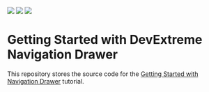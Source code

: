 <!-- default badges list -->
![](https://img.shields.io/endpoint?url=https://codecentral.devexpress.com/api/v1/VersionRange/311961646/20.2.3%2B)
[![](https://img.shields.io/badge/Open_in_DevExpress_Support_Center-FF7200?style=flat-square&logo=DevExpress&logoColor=white)](https://supportcenter.devexpress.com/ticket/details/T949079)
[![](https://img.shields.io/badge/📖_How_to_use_DevExpress_Examples-e9f6fc?style=flat-square)](https://docs.devexpress.com/GeneralInformation/403183)
<!-- default badges end -->
# Getting Started with DevExtreme Navigation Drawer

This repository stores the source code for the [Getting Started with Navigation Drawer](https://js.devexpress.com/Documentation/Guide/UI_Components/Drawer/Getting_Started_with_Navigation_Drawer/) tutorial.

